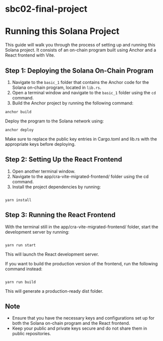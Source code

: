 # sbc02-final-project

# Running this Solana Project

This guide will walk you through the process of setting up and running this Solana project. It consists of an on-chain program built using Anchor and a React frontend with Vite.

## Step 1: Deploying the Solana On-Chain Program

1. Navigate to the `basic_1` folder that contains the Anchor code for the Solana on-chain program, located in `lib.rs`.
2. Open a terminal window and navigate to the `basic_1` folder using the `cd` command.
3. Build the Anchor project by running the following command:
```shell
anchor build
```
Deploy the program to the Solana network using:
```shell
anchor deploy
```
Make sure to replace the public key entries in Cargo.toml and lib.rs with the appropriate keys before deploying.

## Step 2: Setting Up the React Frontend

1. Open another terminal window.
2. Navigate to the app/cra-vite-migrated-frontend/ folder using the cd command.
3. Install the project dependencies by running:
```shell

yarn install

```
## Step 3: Running the React Frontend

With the terminal still in the app/cra-vite-migrated-frontend/ folder, start the development server by running:
```shell

yarn run start

```
This will launch the React development server.

If you want to build the production version of the frontend, run the following command instead:
```shell

yarn run build

```
This will generate a production-ready dist folder.

## Note
- Ensure that you have the necessary keys and configurations set up for both the Solana on-chain program and the React frontend.
- Keep your public and private keys secure and do not share them in public repositories.
